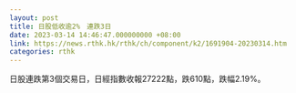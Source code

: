 ```yaml
---
layout: post
title: 日股低收逾2%　連跌3日
date: 2023-03-14 14:46:47.000000000 +08:00
link: https://news.rthk.hk/rthk/ch/component/k2/1691904-20230314.htm
categories: rthk
---
```


日股連跌第3個交易日，日經指數收報27222點，跌610點，跌幅2.19%。
